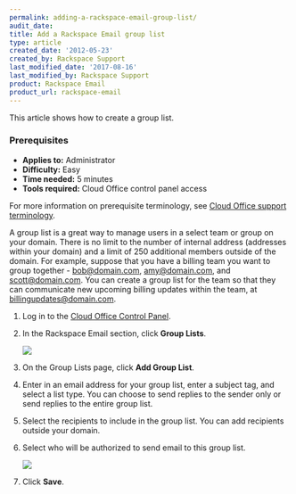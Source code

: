```yaml
---
permalink: adding-a-rackspace-email-group-list/
audit_date:
title: Add a Rackspace Email group list
type: article
created_date: '2012-05-23'
created_by: Rackspace Support
last_modified_date: '2017-08-16'
last_modified_by: Rackspace Support
product: Rackspace Email
product_url: rackspace-email
---
```




This article shows how to create a group list.

### Prerequisites

- **Applies to:** Administrator
- **Difficulty:** Easy
- **Time needed:** 5 minutes
- **Tools required:** Cloud Office control panel access

For more information on prerequisite terminology, see [Cloud Office support terminology](/how-to/cloud-office-support-terminology).

A group list is a great way to manage users in a select team or group on your domain. There is no limit to the number of internal address (addresses within your domain) and a limit of 250 additional members outside of the domain. For example, suppose that you have a billing team you want to group together - bob@domain.com, amy@domain.com, and scott@domain.com. You can create a group list for the team so that they can communicate new upcoming billing updates within the team, at billingupdates@domain.com.

1. Log in to the [Cloud Office Control Panel](https://cp.rackspace.com).
2. In the Rackspace Email section, click **Group Lists**.

    <img src="{% asset_path rackspace-email/adding-a-rackspace-email-group-list/group_lists_CP1.png %}" />

3. On the Group Lists page, click **Add Group List**.
4. Enter in an email address for your group list, enter a subject tag, and select a list type. You can choose to send replies to the sender only or send replies to the entire group list.
5. Select the recipients to include in the group list. You can add recipients outside your domain.
6. Select who will be authorized to send email to this group list.

    <img src="{% asset_path rackspace-email/adding-a-rackspace-email-group-list/group_list_details.png %}" />

7. Click **Save**.
